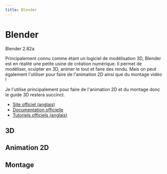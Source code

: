 ```yaml
---
title: Blender
---
```


# Blender

Blender 2.82a

Principalement connu comme étant un logiciel de modélisation 3D, Blender est en réalité une petite usine de création numérique. Il permet de modéliser, sculpter en 3D, animer le tout et faire des rendu. Mais on peut également l'utiliser pour faire de l'animation 2D ainsi que du montage vidéo !

Je l'utilise principalement pour faire de l'animation 2D et du montage donc le guide 3D restera succinct.

- [Site officiel (anglais)](https://www.blender.org/)
- [Documentation officielle](https://docs.blender.org/manual/fr/dev/)
- [Tutoriels officiels (anglais)](https://www.blender.org/support/tutorials/)

## 3D

## Animation 2D

## Montage
